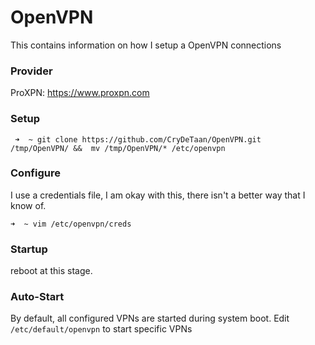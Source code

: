 # OpenVPN

This contains information on how I setup a OpenVPN connections

### Provider 
ProXPN: https://www.proxpn.com

### Setup

` ➜  ~ git clone https://github.com/CryDeTaan/OpenVPN.git  /tmp/OpenVPN/ &&  mv /tmp/OpenVPN/* /etc/openvpn`

### Configure

I use a credentials file, I am okay with this, there isn't a better way that I know of.

` ➜  ~ vim /etc/openvpn/creds `

### Startup
reboot at this stage.


### Auto-Start

By default, all configured VPNs are started during system boot. Edit `/etc/default/openvpn` to start specific VPNs

